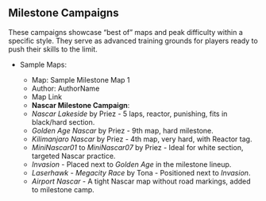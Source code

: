 ## **Milestone Campaigns** ##
These campaigns showcase “best of” maps and peak difficulty within a specific style. They serve as advanced training grounds for players ready to push their skills to the limit.

* Sample Maps:
    * Map: Sample Milestone Map 1
    * Author: AuthorName
    * Map Link



    - **Nascar Milestone Campaign**:
   - *Nascar Lakeside* by Priez - 5 laps, reactor, punishing, fits in black/hard section.
   - *Golden Age Nascar* by Priez - 9th map, hard milestone.
   - *Kilimanjaro Nascar* by Priez - 4th map, very hard, with Reactor tag.
   - *MiniNascar01* to *MiniNascar07* by Priez - Ideal for white section, targeted Nascar practice.
   - *Invasion* - Placed next to *Golden Age* in the milestone lineup.
   - *Laserhawk - Megacity Race* by Tona - Positioned next to *Invasion*.
   - *Airport Nascar* - A tight Nascar map without road markings, added to milestone camp.